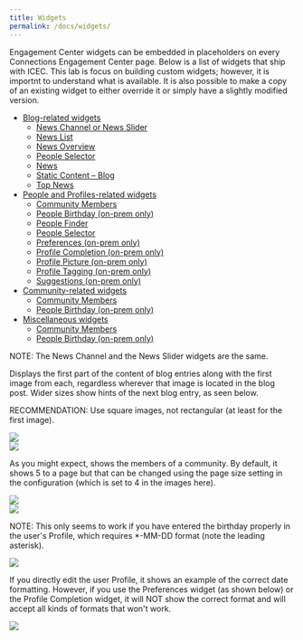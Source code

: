 ```yaml
---
title: Widgets
permalink: /docs/widgets/
---
```


Engagement Center widgets can be embedded in placeholders on every Connections Engagement Center page. Below is a list of widgets that ship with ICEC.  This lab is focus on building custom widgets; however, it is importnt to understand what is available.  It is also possible to make a copy of an existing widget to either override it or simply have a slightly modified version.

<ul class="nav nav-tabs">
  <li class="dropdown">
    <a class="dropdown-toggle" data-toggle="dropdown" href="#">
      Blog-related widgets <span class="caret"></span>
    </a>
    <ul class="dropdown-menu">
      <li><a href="#blogs1" data-toggle="tab">News Channel or News Slider</a></li>
      <li><a href="#blogs2" data-toggle="tab">News List</a></li>
      <li><a href="#blogs3" data-toggle="tab">News Overview</a></li>
      <li><a href="#blogs4" data-toggle="tab">People Selector</a></li>
      <li><a href="#blogs5" data-toggle="tab">News</a></li>
      <li><a href="#blogs6" data-toggle="tab">Static Content – Blog</a></li>
      <li><a href="#blogs7" data-toggle="tab">Top News</a></li>
    </ul>
  </li>

  <li class="dropdown">
    <a class="dropdown-toggle" data-toggle="dropdown" href="#">
      People and Profiles-related widgets <span class="caret"></span>
    </a>
    <ul class="dropdown-menu">
      <li><a href="#profiles1" data-toggle="tab">Community Members</a></li>
      <li><a href="#profiles2" data-toggle="tab">People Birthday (on-prem only)</a></li>
      <li><a href="#profiles3" data-toggle="tab">People Finder</a></li>
      <li><a href="#profiles4" data-toggle="tab">People Selector</a></li>
      <li><a href="#profiles5" data-toggle="tab">Preferences (on-prem only)</a></li>
      <li><a href="#profiles6" data-toggle="tab">Profile Completion (on-prem only) </a></li>
      <li><a href="#profiles7" data-toggle="tab">Profile Picture (on-prem only)</a></li>
      <li><a href="#profiles8" data-toggle="tab">Profile Tagging (on-prem only)</a></li>
      <li><a href="#profiles9" data-toggle="tab">Suggestions (on-prem only)</a></li>
    </ul>
  </li>

  <li class="dropdown">
    <a class="dropdown-toggle" data-toggle="dropdown" href="#">
      Community-related widgets<span class="caret"></span>
    </a>
    <ul class="dropdown-menu">
      <li><a href="#community1" data-toggle="tab">Community Members</a></li>
      <li><a href="#community1" data-toggle="tab">People Birthday (on-prem only)</a></li>
    </ul>
  </li>

  <li class="dropdown">
    <a class="dropdown-toggle" data-toggle="dropdown" href="#">
      Miscellaneous widgets<span class="caret"></span>
    </a>
    <ul class="dropdown-menu">
      <li><a href="#misc1" data-toggle="tab">Community Members</a></li>
      <li><a href="#misc2" data-toggle="tab">People Birthday (on-prem only)</a></li>
    </ul>
  </li>

</ul>
<div id="myTabContent" class="tab-content">

  <div class="tab-pane fade" id="blogs1">
      <p>NOTE: The News Channel and the News Slider widgets are the same.</p>
<p>Displays the first part of the content of blog entries along with the first image from each, regardless wherever that image is located in the blog post. Wider sizes show hints of the next blog entry, as seen below.</p>
<p>RECOMMENDATION: Use square images, not rectangular (at least for the first image).</p>
      <img src="../images/newsslider1.png">
      <br/>
      <img src="../images/newsslider2.png">
  </div>

   <div class="tab-pane fade" id="profiles1">
      <p>As you might expect, shows the members of a community. By default, it shows 5 to a page but that can be changed using the page size setting in the configuration (which is set to 4 in the images here).</p>
      <img src="../images/communitymembers.png">
      <br/>
      <img src="../images/communitymembers2.png">
  </div>
  <div class="tab-pane fade" id="profiles2">
    <p>NOTE: This only seems to work if you have entered the birthday properly in the user's Profile, which requires *-MM-DD format (note the leading asterisk).</p>
      <img src="../images/peoplebirthday1.png">
      <br><p>If you directly edit the user Profile, it shows an example of the correct date formatting. However, if you use the Preferences widget (as shown below) or the Profile Completion widget, it will NOT show the correct format and will accept all kinds of formats that won't work.</p>
      <img src="../images/peoplebirthday2.png">    
  </div>
</div>
